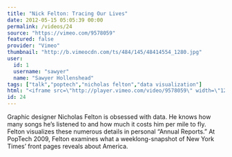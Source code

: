 ```yaml
---
title: "Nick Felton: Tracing Our Lives"
date: 2012-05-15 05:05:39 00:00
permalink: /videos/24
source: "https://vimeo.com/9578059"
featured: false
provider: "Vimeo"
thumbnail: "http://b.vimeocdn.com/ts/484/145/48414554_1280.jpg"
user:
  id: 1
  username: "sawyer"
  name: "Sawyer Hollenshead"
tags: ["talk","poptech","nicholas felton","data visualization"]
html: "<iframe src=\"http://player.vimeo.com/video/9578059\" width=\"1280\" height=\"720\" frameborder=\"0\" webkitAllowFullScreen mozallowfullscreen allowFullScreen></iframe>"
id: 24
---
```


Graphic designer Nicholas Felton is obsessed with data. He knows how many songs he’s listened to and how much it costs him per mile to fly. Felton visualizes these numerous details in personal “Annual Reports.” At PopTech 2009, Felton examines what a weeklong-snapshot of New York Times’ front pages reveals about America.